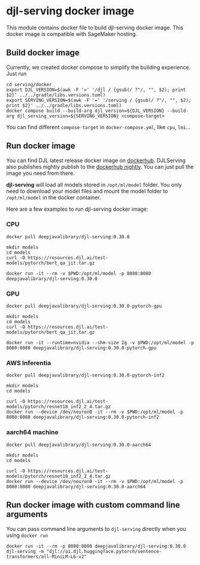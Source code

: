 # djl-serving docker image

This module contains docker file to build djl-serving docker image. This docker image
is compatible with SageMaker hosting.

## Build docker image

Currently, we created docker compose to simplify the building experience. Just run

```shell
cd serving/docker
export DJL_VERSION=$(awk -F '=' '/djl / {gsub(/ ?"/, "", $2); print $2}' ../../gradle/libs.versions.toml)
export SERVING_VERSION=$(awk -F '=' '/serving / {gsub(/ ?"/, "", $2); print $2}' ../../gradle/libs.versions.toml)
docker compose build --build-arg djl_version=${DJL_VERSION} --build-arg djl_serving_version=${SERVING_VERSION} <compose-target>
```

You can find different `compose-target` in `docker-compose.yml`, like `cpu`, `lmi`...

## Run docker image

You can find DJL latest release docker image on [dockerhub](https://hub.docker.com/r/deepjavalibrary/djl-serving/tags?page=1&name=0.30.0).
DJLServing also publishes nightly publish to the [dockerhub nightly](https://hub.docker.com/r/deepjavalibrary/djl-serving/tags?page=1&name=nightly).
You can just pull the image you need from there.

**djl-serving** will load all models stored in `/opt/ml/model` folder. You only need to
download your model files and mount the model folder to `/opt/ml/model` in the docker container.

Here are a few examples to run djl-serving docker image:

### CPU

```shell
docker pull deepjavalibrary/djl-serving:0.30.0

mkdir models
cd models
curl -O https://resources.djl.ai/test-models/pytorch/bert_qa_jit.tar.gz

docker run -it --rm -v $PWD:/opt/ml/model -p 8080:8080 deepjavalibrary/djl-serving:0.30.0
```

### GPU

```shell
docker pull deepjavalibrary/djl-serving:0.30.0-pytorch-gpu

mkdir models
cd models
curl -O https://resources.djl.ai/test-models/pytorch/bert_qa_jit.tar.gz

docker run -it --runtime=nvidia --shm-size 2g -v $PWD:/opt/ml/model -p 8080:8080 deepjavalibrary/djl-serving:0.30.0-pytorch-gpu
```

### AWS Inferentia

```shell
docker pull deepjavalibrary/djl-serving:0.30.0-pytorch-inf2

mkdir models
cd models

curl -O https://resources.djl.ai/test-models/pytorch/resnet18_inf2_2_4.tar.gz
docker run --device /dev/neuron0 -it --rm -v $PWD:/opt/ml/model -p 8080:8080 deepjavalibrary/djl-serving:0.30.0-pytorch-inf2
```

### aarch64 machine

```shell
docker pull deepjavalibrary/djl-serving:0.30.0-aarch64

mkdir models
cd models

curl -O https://resources.djl.ai/test-models/pytorch/resnet18_inf2_2_4.tar.gz
docker run --device /dev/neuron0 -it --rm -v $PWD:/opt/ml/model -p 8080:8080 deepjavalibrary/djl-serving:0.30.0-aarch64
```

## Run docker image with custom command line arguments

You can pass command line arguments to `djl-serving` directly when you using `docker run`

```
docker run -it --rm -p 8080:8080 deepjavalibrary/djl-serving:0.30.0 djl-serving -m "djl://ai.djl.huggingface.pytorch/sentence-transformers/all-MiniLM-L6-v2"
```
